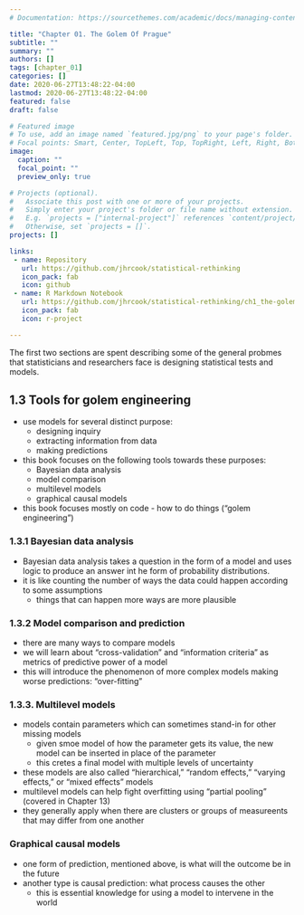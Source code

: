 ```yaml
---
# Documentation: https://sourcethemes.com/academic/docs/managing-content/

title: "Chapter 01. The Golem Of Prague"
subtitle: ""
summary: ""
authors: []
tags: [chapter_01]
categories: []
date: 2020-06-27T13:48:22-04:00
lastmod: 2020-06-27T13:48:22-04:00
featured: false
draft: false

# Featured image
# To use, add an image named `featured.jpg/png` to your page's folder.
# Focal points: Smart, Center, TopLeft, Top, TopRight, Left, Right, BottomLeft, Bottom, BottomRight.
image:
  caption: ""
  focal_point: ""
  preview_only: true

# Projects (optional).
#   Associate this post with one or more of your projects.
#   Simply enter your project's folder or file name without extension.
#   E.g. `projects = ["internal-project"]` references `content/project/deep-learning/index.md`.
#   Otherwise, set `projects = []`.
projects: []

links:
 - name: Repository
   url: https://github.com/jhrcook/statistical-rethinking
   icon_pack: fab
   icon: github
 - name: R Markdown Notebook
   url: https://github.com/jhrcook/statistical-rethinking/ch1_the-golem-of-prague.Rmd
   icon_pack: fab
   icon: r-project

---
```


The first two sections are spent describing some of the general probmes
that statisticians and researchers face is designing statistical tests
and models.

## 1.3 Tools for golem engineering

  - use models for several distinct purpose:
      - designing inquiry
      - extracting information from data
      - making predictions
  - this book focuses on the following tools towards these purposes:
      - Bayesian data analysis
      - model comparison
      - multilevel models
      - graphical causal models
  - this book focuses mostly on code - how to do things (“golem
    engineering”)

### 1.3.1 Bayesian data analysis

  - Bayesian data analysis takes a question in the form of a model and
    uses logic to produce an answer int he form of probability
    distributions.
  - it is like counting the number of ways the data could happen
    according to some assumptions
      - things that can happen more ways are more plausible

### 1.3.2 Model comparison and prediction

  - there are many ways to compare models
  - we will learn about “cross-validation” and “information criteria” as
    metrics of predictive power of a model
  - this will introduce the phenomenon of more complex models making
    worse predictions: “over-fitting”

### 1.3.3. Multilevel models

  - models contain parameters which can sometimes stand-in for other
    missing models
      - given smoe model of how the parameter gets its value, the new
        model can be inserted in place of the parameter
      - this cretes a final model with multiple levels of uncertainty
  - these models are also called “hierarchical,” “random effects,”
    “varying effects,” or “mixed effects” models
  - multilevel models can help fight overfitting using “partial pooling”
    (covered in Chapter 13)
  - they generally apply when there are clusters or groups of
    measureents that may differ from one another

### Graphical causal models

  - one form of prediction, mentioned above, is what will the outcome be
    in the future
  - another type is causal prediction: what process causes the other
      - this is essential knowledge for using a model to intervene in
        the world
